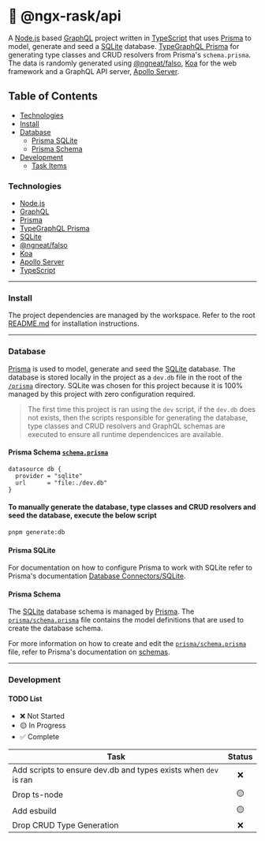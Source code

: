 # 🐇 @ngx-rask/api

A [Node.js](https://nodejs.org/) based [GraphQL](https://graphql.org/) project written in [TypeScript](https://typescriptlang.org) that uses [Prisma](https://www.prisma.io) to model, generate and seed a [SQLite](https://sqlite.org/index.html) database. [TypeGraphQL Prisma](https://prisma.typegraphql.com/) for generating type classes and CRUD resolvers from Prisma's `schema.prisma`. The data is randomly generated using [@ngneat/falso](https://ngneat.github.io/falso/), [Koa](https://koajs.com/) for the web framework and a GraphQL API server, [Apollo Server](https://www.apollographql.com/docs/apollo-server).

## Table of Contents

- [Technologies](#technologies)
- [Install](#install)
- [Database](#database)
  - [Prisma SQLite]()
  - [Prisma Schema](#📐-prisma-schema)
- [Development](#development)
  - [Task Items](#task-items)

### Technologies

- [Node.js](https://nodejs.org/)
- [GraphQL](https://graphql.org/)
- [Prisma](https://www.prisma.io)
- [TypeGraphQL Prisma](https://prisma.typegraphql.com/)
- [SQLite](https://sqlite.org/index.html)
- [@ngneat/falso](https://ngneat.github.io/falso/)
- [Koa](https://koajs.com/)
- [Apollo Server](https://www.apollographql.com/docs/apollo-server)
- [TypeScript](https://typescriptlang.org)

---

### Install

The project dependencies are managed by the workspace. Refer to the root [README.md](../README.md) for installation instructions.

---

### Database

[Prisma](1) is used to model, generate and seed the [SQLite](2) database. The database is stored locally in the project as a `dev.db` file in the root of the [`/prisma`](3) directory. SQLite was chosen for this project because it is 100% managed by this project with zero configuration required.

> The first time this project is ran using the `dev` script, if the `dev.db` does not exists, then the scripts responsible for generating the database, type classes and CRUD resolvers and GraphQL schemas are executed to ensure all runtime dependencices are available.

#### Prisma Schema [`schema.prisma`](/prisma/schema.prisma)

```prisma
datasource db {
  provider = "sqlite"
  url      = "file:./dev.db"
}
```

#### To manually generate the database, type classes and CRUD resolvers and seed the database, execute the below script

```bash
pnpm generate:db
```

#### Prisma SQLite

For documentation on how to configure Prisma to work with SQLite refer to Prisma's documentation [Database Connectors/SQLite](https://www.prisma.io/docs/concepts/database-connectors/sqlite).

#### Prisma Schema

The [SQLite](1) database schema is managed by [Prisma](2). The [`prisma/schema.prisma`](3) file contains the model definitions that are used to create the database schema.

For more information on how to create and edit the [`prisma/schema.prisma`](3) file, refer to Prisma's documentation on [schemas](4).

---

### Development

#### TODO List

- ❌ Not Started
- 🟡 In Progress
- ✅ Complete

| Task                                                            | Status |
| --------------------------------------------------------------- | :----: |
| Add scripts to ensure dev.db and types exists when `dev` is ran |   ❌   |
| Drop ts-node                                                    |   🟡   |
| Add esbuild                                                     |   🟡   |
| Drop CRUD Type Generation                                       |   ❌   |
